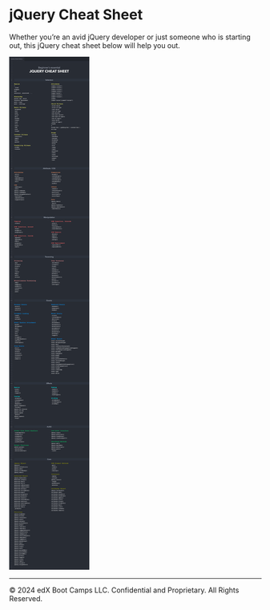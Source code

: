 # jQuery Cheat Sheet

Whether you’re an avid jQuery developer or just someone who is starting out, this jQuery cheat sheet below will help you out.

![](../images/JQUERY-CHEAT-SHEET-a.png)

---
© 2024 edX Boot Camps LLC. Confidential and Proprietary. All Rights Reserved.